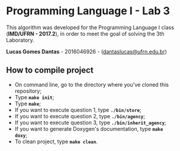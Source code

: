 # Programming Language I - Lab 3

This algorithm was developed for the Programming Language I class (<b>IMD/UFRN - 2017.2</b>), in order to meet the goal of solving the 3th Laboratory.

<b>Lucas Gomes Dantas</b> - 2016046926 - (dantaslucas@ufrn.edu.br)

## How to compile project

* On command line, go to the directory where you've cloned this repository;
* Type <code><b>make init</b></code>;
* Type <code><b>make</b></code>;
* If you want to execute question 1, type <code><b>./bin/store</b></code>;
* If you want to execute question 2, type <code><b>./bin/agency</b></code>;
* If you want to execute question 3, type <code><b>./bin/inherit_agency</b></code>;
* If you want to generate Doxygen's documentation, type <code><b>make doxy</b></code>;
* To clean project, type <code><b>make clean</b></code>.
